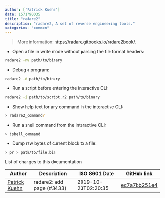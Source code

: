 ```yaml
---
author: ['Patrick Kuehn']
date: 1571790035
title: "radare2"
description: "radare2, A set of reverse engineering tools."
categories: "common"
---
```

> More information: <https://radare.gitbooks.io/radare2book/>.

- Open a file in write mode without parsing the file format headers:

```bash
radare2 -nw path/to/binary
```

- Debug a program:

```bash
radare2 -d path/to/binary
```

- Run a script before entering the interactive CLI:

```bash
radare2 -i path/to/script.r2 path/to/binary
```

- Show help text for any command in the interactive CLI:

```bash
> radare2_command?
```

- Run a shell command from the interactive CLI:

```bash
> !shell_command
```

- Dump raw bytes of current block to a file:

```bash
> pr > path/to/file.bin
```
List of changes to this documentation


Author | Description | ISO 8601 Date | GitHub link
------|-----|-----|-----
[Patrick Kuehn](mailto:pkpatrickkuehn@googlemail.com) | radare2: add page (#3433) | 2019-10-23T02:20:35 | [ec7a7bb251e4](https://github.com/tldr-pages/tldr/commit/ec7a7bb251e47bf77ba313941252ddfb6d356e93)

